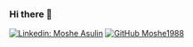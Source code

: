 ### Hi there 👋

<!--
**Moshe1988/Moshe1988** is a ✨ _special_ ✨ repository because its `README.md` (this file) appears on your GitHub profile.

Here are some ideas to get you started:

- 🔭 I’m currently working on ...
- 🌱 I’m currently learning ...
- 👯 I’m looking to collaborate on ...
- 🤔 I’m looking for help with ...
- 💬 Ask me about ...
- 📫 How to reach me: ...
- 😄 Pronouns: ...
- ⚡ Fun fact: ...
-->

[![Linkedin: Moshe Asulin](https://img.shields.io/badge/-Moshe%20Asulin-blue?style=flat-square&logo=Linkedin&logoColor=white&link=https://www.linkedin.com/in/moshe-asulin-75743a15b/)](https://www.linkedin.com/in/moshe-asulin-75743a15b/)
[![GitHub Moshe1988](https://img.shields.io/github/followers/Moshe1988?label=follow&style=social)](https://github.com/Moshe1988)

